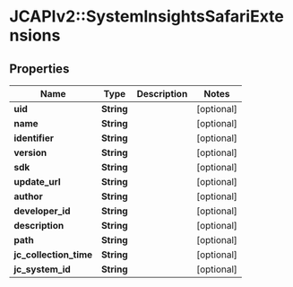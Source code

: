# JCAPIv2::SystemInsightsSafariExtensions

## Properties
Name | Type | Description | Notes
------------ | ------------- | ------------- | -------------
**uid** | **String** |  | [optional] 
**name** | **String** |  | [optional] 
**identifier** | **String** |  | [optional] 
**version** | **String** |  | [optional] 
**sdk** | **String** |  | [optional] 
**update_url** | **String** |  | [optional] 
**author** | **String** |  | [optional] 
**developer_id** | **String** |  | [optional] 
**description** | **String** |  | [optional] 
**path** | **String** |  | [optional] 
**jc_collection_time** | **String** |  | [optional] 
**jc_system_id** | **String** |  | [optional] 


